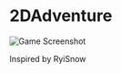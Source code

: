 ﻿# 2DAdventure

![Game Screenshot](https://github.com/user-attachments/assets/a5cdd306-5c44-4d2c-89a7-c733ffbaf2b4)

Inspired by RyiSnow 

